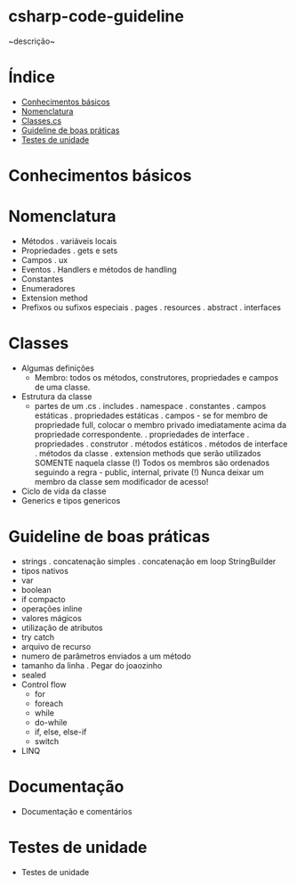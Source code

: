 # csharp-code-guideline

~descrição~

Índice
==============================

* [Conhecimentos básicos](#conhecimentos-basicos)
* [Nomenclatura](#nomenclatura)
* [Classes.cs](#classes)
* [Guideline de boas práticas](#guideline-de-boas-praticas)
* [Testes de unidade](#testes-de-unidade)

Conhecimentos básicos
==============================

Nomenclatura
==============================

- Métodos
    . variáveis locais
- Propriedades
    . gets e sets
- Campos
    . ux
- Eventos
    . Handlers e métodos de handling
- Constantes
- Enumeradores
- Extension method
- Prefixos ou sufixos especiais
    . pages
    . resources
    . abstract
    . interfaces

Classes
==============================

- Algumas definições
    - Membro: todos os métodos, construtores, propriedades e campos de uma classe.
- Estrutura da classe
    - partes de um .cs
        . includes
        . namespace
            . constantes
            . campos estáticas
            . propriedades estáticas
            . campos - se for membro de propriedade full, colocar o membro privado imediatamente acima da propriedade correspondente.
            . propriedades de interface
            . propriedades 
            . construtor
            . métodos estáticos 
            . métodos de interface
            . métodos da classe
        . extension methods que serão utilizados SOMENTE naquela classe
        (!) Todos os membros são ordenados seguindo a regra - public, internal, private
        (!) Nunca deixar um membro da classe sem modificador de acesso!
- Ciclo de vida da classe
- Generics e tipos genericos

Guideline de boas práticas
==============================

- strings
    . concatenação simples
    . concatenação em loop
        StringBuilder
- tipos nativos
- var
- boolean
- if compacto
- operações inline
- valores mágicos
- utilização de atributos
- try catch
- arquivo de recurso
- numero de parâmetros enviados a um método
- tamanho da linha
    . Pegar do joaozinho
- sealed
- Control flow
    - for
    - foreach
    - while
    - do-while
    - if, else, else-if
    - switch
- LINQ

Documentação
==============================

- Documentação e comentários

Testes de unidade
==============================
    
- Testes de unidade

 